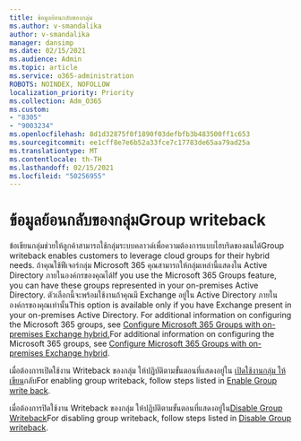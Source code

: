 ```yaml
---
title: ข้อมูลย้อนกลับของกลุ่ม
ms.author: v-smandalika
author: v-smandalika
manager: dansimp
ms.date: 02/15/2021
ms.audience: Admin
ms.topic: article
ms.service: o365-administration
ROBOTS: NOINDEX, NOFOLLOW
localization_priority: Priority
ms.collection: Adm_O365
ms.custom:
- "8305"
- "9003234"
ms.openlocfilehash: 8d1d32875f0f1890f03defbfb3b483500ff1c653
ms.sourcegitcommit: ee1cff8e7e6b52a33fce7c17783de65aa79ad25a
ms.translationtype: MT
ms.contentlocale: th-TH
ms.lasthandoff: 02/15/2021
ms.locfileid: "50256955"
---
```

# <a name="group-writeback"></a><span data-ttu-id="55696-102">ข้อมูลย้อนกลับของกลุ่ม</span><span class="sxs-lookup"><span data-stu-id="55696-102">Group writeback</span></span>

<span data-ttu-id="55696-103">ข้อเขียนกลุ่มช่วยให้ลูกค้าสามารถใช้กลุ่มระบบคลาวด์เพื่อความต้องการแบบไฮบริดของตนได้</span><span class="sxs-lookup"><span data-stu-id="55696-103">Group writeback enables customers to leverage cloud groups for their hybrid needs.</span></span> <span data-ttu-id="55696-104">ถ้าคุณใช้ฟีเจอร์กลุ่ม Microsoft 365 คุณสามารถให้กลุ่มเหล่านี้แสดงใน Active Directory ภายในองค์กรของคุณได้</span><span class="sxs-lookup"><span data-stu-id="55696-104">If you use the Microsoft 365 Groups feature, you can have these groups represented in your on-premises Active Directory.</span></span> <span data-ttu-id="55696-105">ตัวเลือกนี้จะพร้อมใช้งานถ้าคุณมี Exchange อยู่ใน Active Directory ภายในองค์กรของคุณเท่านั้น</span><span class="sxs-lookup"><span data-stu-id="55696-105">This option is available only if you have Exchange present in your on-premises Active Directory.</span></span> <span data-ttu-id="55696-106">For additional information on configuring the Microsoft 365 groups, see [Configure Microsoft 365 Groups with on-premises Exchange hybrid.](https://docs.microsoft.com/exchange/hybrid-deployment/set-up-microsoft-365-groups#enable-group-writeback-in-azure-ad-connect)</span><span class="sxs-lookup"><span data-stu-id="55696-106">For additional information on configuring the Microsoft 365 groups, see [Configure Microsoft 365 Groups with on-premises Exchange hybrid](https://docs.microsoft.com/exchange/hybrid-deployment/set-up-microsoft-365-groups#enable-group-writeback-in-azure-ad-connect).</span></span>

<span data-ttu-id="55696-107">เมื่อต้องการเปิดใช้งาน Writeback ของกลุ่ม ให้ปฏิบัติตามขั้นตอนที่แสดงอยู่ใน [เปิดใช้งานกลุ่ม ให้เขียน](https://docs.microsoft.com/azure/active-directory/hybrid/how-to-connect-group-writeback#enable-group-writeback)กลับ</span><span class="sxs-lookup"><span data-stu-id="55696-107">For enabling group writeback, follow steps listed in [Enable Group write back](https://docs.microsoft.com/azure/active-directory/hybrid/how-to-connect-group-writeback#enable-group-writeback).</span></span> 

<span data-ttu-id="55696-108">เมื่อต้องการปิดใช้งาน Writeback ของกลุ่ม ให้ปฏิบัติตามขั้นตอนที่แสดงอยู่ใน[Disable Group Writeback](https://docs.microsoft.com/azure/active-directory/hybrid/how-to-connect-group-writeback#disabling-group-writeback)</span><span class="sxs-lookup"><span data-stu-id="55696-108">For disabling group writeback, follow steps listed in [Disable Group writeback](https://docs.microsoft.com/azure/active-directory/hybrid/how-to-connect-group-writeback#disabling-group-writeback).</span></span>